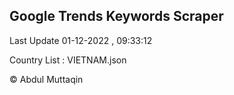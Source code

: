 

## Google Trends Keywords Scraper 
 
Last Update 01-12-2022 , 09:33:12

Country List :
VIETNAM.json



© Abdul Muttaqin 
